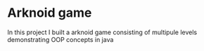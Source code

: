 # Arknoid game
In this project I built a arknoid game consisting of multipule levels demonstrating OOP concepts in java
